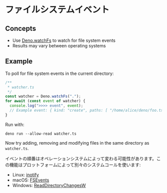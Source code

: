 <!-- # File system events -->
# ファイルシステムイベント

## Concepts

- Use [Deno.watchFs](https://doc.deno.land/builtin/stable#Deno.watchFs) to watch
  for file system events
- Results may vary between operating systems

## Example

To poll for file system events in the current directory:

```ts
/**
 * watcher.ts
 */
const watcher = Deno.watchFs(".");
for await (const event of watcher) {
  console.log(">>>> event", event);
  // Example event: { kind: "create", paths: [ "/home/alice/deno/foo.txt" ] }
}
```

Run with:

```shell
deno run --allow-read watcher.ts
```

Now try adding, removing and modifying files in the same directory as
`watcher.ts`.

<!--
Note that the exact ordering of the events can vary between operating systems.
This feature uses different syscalls depending on the platform:
-->
イベントの順番はオペレーションシステムによって変わる可能性があります。この機能はプロットフォームによって別々のシステムコールを使います:

- Linux: [inotify](https://man7.org/linux/man-pages/man7/inotify.7.html)
- macOS:
  [FSEvents](https://developer.apple.com/library/archive/documentation/Darwin/Conceptual/FSEvents_ProgGuide/Introduction/Introduction.html)
- Windows:
  [ReadDirectoryChangesW](https://docs.microsoft.com/en-us/windows/win32/api/winbase/nf-winbase-readdirectorychangesw)
